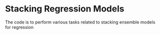 # Stacking Regression Models
 The code is to perform various tasks related to stacking ensemble models for regression
